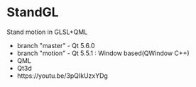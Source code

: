 # StandGL
Stand motion in GLSL+QML
  <ul>
  <li>branch "master" - Qt 5.6.0</li>
  <li>branch "motion" - Qt 5.5.1  : Window based(QWindow C++)</li> 
  <li>QML</li>
  <li>Qt3d</li>
  <li>https://youtu.be/3pQIkUzxYDg</li>
  </ul>
